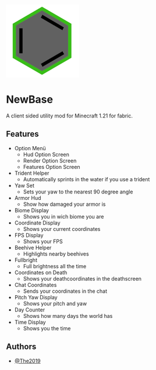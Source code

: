 
<img src="https://github.com/The2019/NewBase-1.21/blob/main/mod_icon.png" alt="Logo" width="200" height="200">


# NewBase

A client sided utility mod for Minecraft 1.21 for fabric. 


## Features

- Option Menü
    - Hud Option Screen
    - Render Option Screen
    - Features Option Screen
- Trident Helper
    - Automatically sprints in the water if you use a trident
- Yaw Set
    - Sets your yaw to the nearest 90 degree angle 
- Armor Hud
    - Show how damaged your armor is
- Biome Display
    - Shows you in wich biome you are
- Coordinate Display
    - Shows your current coordinates
- FPS Display
    - Shows your FPS 
- Beehive Helper
    - Highlights nearby beehives
- Fullbright
    - Full brightness all the time
- Coordinates on Death
    - Shows your deathcoordinates in the deathscreen
- Chat Coordinates
    - Sends your coordinates in the chat 
- Pitch Yaw Display
  - Shows your pitch and yaw
- Day Counter
  - Shows how many days the world has
- Time Display
  - Shows you the time



## Authors

- [@The2019](https://www.github.com/The2019)

